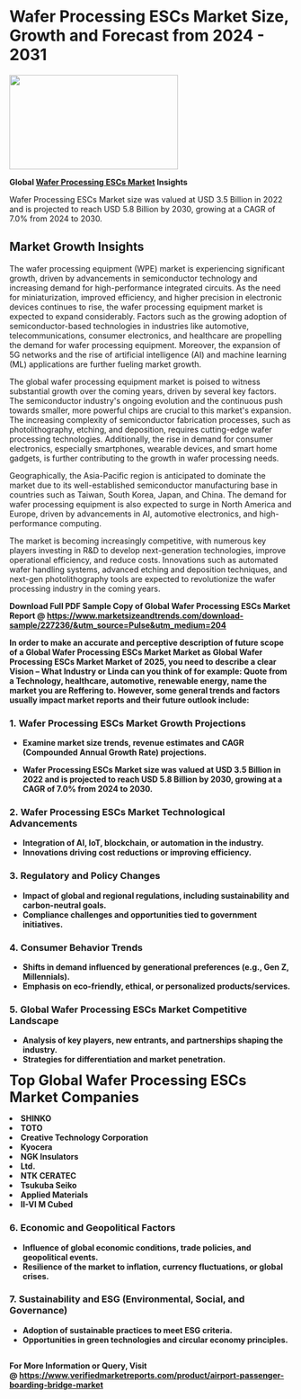 <H1>Wafer Processing ESCs Market Size, Growth and Forecast from 2024 - 2031</H1><img class="aligncenter size-medium wp-image-584254" src="https://thirdeyenews.in/wp-content/uploads/2024/09/Global-Market-Research-300x168.jpeg" alt="" width="300" height="168" /><p><strong>Global&nbsp;<a href="https://www.marketsizeandtrends.com/download-sample/227236/&amp;utm_source=Pulse&amp;utm_medium=204">Wafer Processing ESCs Market</a> Insights</strong></p><p>Wafer Processing ESCs Market size was valued at USD 3.5 Billion in 2022 and is projected to reach USD 5.8 Billion by 2030, growing at a CAGR of 7.0% from 2024 to 2030.</p><p><h2>Market Growth Insights</h2> <p>The wafer processing equipment (WPE) market is experiencing significant growth, driven by advancements in semiconductor technology and increasing demand for high-performance integrated circuits. As the need for miniaturization, improved efficiency, and higher precision in electronic devices continues to rise, the wafer processing equipment market is expected to expand considerably. Factors such as the growing adoption of semiconductor-based technologies in industries like automotive, telecommunications, consumer electronics, and healthcare are propelling the demand for wafer processing equipment. Moreover, the expansion of 5G networks and the rise of artificial intelligence (AI) and machine learning (ML) applications are further fueling market growth.</p> <p><strong></strong></p> <p>The global wafer processing equipment market is poised to witness substantial growth over the coming years, driven by several key factors. The semiconductor industry's ongoing evolution and the continuous push towards smaller, more powerful chips are crucial to this market's expansion. The increasing complexity of semiconductor fabrication processes, such as photolithography, etching, and deposition, requires cutting-edge wafer processing technologies. Additionally, the rise in demand for consumer electronics, especially smartphones, wearable devices, and smart home gadgets, is further contributing to the growth in wafer processing needs.</p> <p>Geographically, the Asia-Pacific region is anticipated to dominate the market due to its well-established semiconductor manufacturing base in countries such as Taiwan, South Korea, Japan, and China. The demand for wafer processing equipment is also expected to surge in North America and Europe, driven by advancements in AI, automotive electronics, and high-performance computing.</p> <p>The market is becoming increasingly competitive, with numerous key players investing in R&D to develop next-generation technologies, improve operational efficiency, and reduce costs. Innovations such as automated wafer handling systems, advanced etching and deposition techniques, and next-gen photolithography tools are expected to revolutionize the wafer processing industry in the coming years.</p> <p><strong></p><p><span class=""><strong>Download Full PDF Sample Copy of Global Wafer Processing ESCs Market Report</strong> @ <a href="https://www.marketsizeandtrends.com/download-sample/227236/&amp;utm_source=Pulse&amp;utm_medium=204" target="_blank">https://www.marketsizeandtrends.com/download-sample/227236/&amp;utm_source=Pulse&amp;utm_medium=204</a></span></p><p>In order to make an accurate and perceptive description of future scope of a Global&nbsp;Wafer Processing ESCs Market Market as Global&nbsp;Wafer Processing ESCs Market Market of 2025, you need to describe a clear Vision &ndash; What Industry or Linda can you think of for example: Quote from a Technology, healthcare, automotive, renewable energy, name the market you are Reffering to. However, some general trends and factors usually impact market reports and their future outlook include:</p><h3>1.&nbsp;<strong>Wafer Processing ESCs Market Growth Projections</strong></h3><ul><li>Examine market size trends, revenue estimates and CAGR (Compounded Annual Growth Rate) projections.</li><li><p>Wafer Processing ESCs Market size was valued at USD 3.5 Billion in 2022 and is projected to reach USD 5.8 Billion by 2030, growing at a CAGR of 7.0% from 2024 to 2030.</p></li></ul><h3>2.&nbsp;<strong>Wafer Processing ESCs Market Technological Advancements</strong></h3><ul><li>Integration of AI, IoT, blockchain, or automation in the industry.</li><li>Innovations driving cost reductions or improving efficiency.</li></ul><h3>3.&nbsp;<strong>Regulatory and Policy Changes</strong></h3><ul><li>Impact of global and regional regulations, including sustainability and carbon-neutral goals.</li><li>Compliance challenges and opportunities tied to government initiatives.</li></ul><h3>4.&nbsp;<strong>Consumer Behavior Trends</strong></h3><ul><li>Shifts in demand influenced by generational preferences (e.g., Gen Z, Millennials).</li><li>Emphasis on eco-friendly, ethical, or personalized products/services.</li></ul><h3>5.&nbsp;<strong>Global Wafer Processing ESCs Market Competitive Landscape</strong></h3><ul><li>Analysis of key players, new entrants, and partnerships shaping the industry.</li><li>Strategies for differentiation and market penetration.</li></ul><p data-pm-slice="1 1 []"><span style="color: inherit; font-family: inherit; font-size: 25px;">Top Global Wafer Processing ESCs Market Companies</span></p><div class="" data-test-id=""><p><li>SHINKO</li><li> TOTO</li><li> Creative Technology Corporation</li><li> Kyocera</li><li> NGK Insulators</li><li> Ltd.</li><li> NTK CERATEC</li><li> Tsukuba Seiko</li><li> Applied Materials</li><li> II-VI M Cubed</li></p></div><h3>6.&nbsp;<strong>Economic and Geopolitical Factors</strong></h3><ul><li>Influence of global economic conditions, trade policies, and geopolitical events.</li><li>Resilience of the market to inflation, currency fluctuations, or global crises.</li></ul><h3>7.&nbsp;<strong>Sustainability and ESG (Environmental, Social, and Governance)</strong></h3><ul><li>Adoption of sustainable practices to meet ESG criteria.</li><li>Opportunities in green technologies and circular economy principles.</li></ul><h2><strong style="font-size: 14px;">For More Information or Query, Visit @&nbsp;</strong><a style="background-color: #ffffff; font-size: 14px;" href="https://www.marketsizeandtrends.com/report/wafer-processing-escs-market/" target="_blank">https://www.verifiedmarketreports.com/product/airport-passenger-boarding-bridge-market</a></h2>
